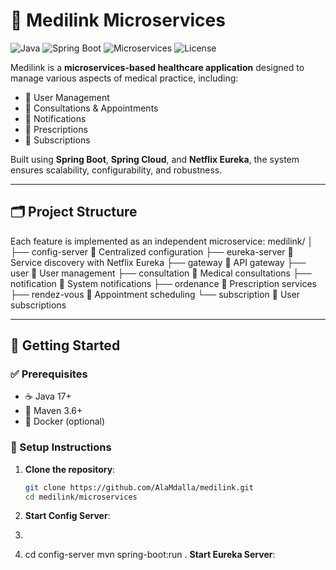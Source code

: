 # 🏥 Medilink Microservices

![Java](https://img.shields.io/badge/Java-17-blue)
![Spring Boot](https://img.shields.io/badge/Spring%20Boot-3.0-brightgreen)
![Microservices](https://img.shields.io/badge/Microservices-Architecture-orange)
![License](https://img.shields.io/badge/License-MIT-green)

Medilink is a **microservices-based healthcare application** designed to manage various aspects of medical practice, including:

- 👤 User Management  
- 📅 Consultations & Appointments  
- 💬 Notifications  
- 💊 Prescriptions  
- 🧾 Subscriptions  

Built using **Spring Boot**, **Spring Cloud**, and **Netflix Eureka**, the system ensures scalability, configurability, and robustness.

---

## 🗂️ Project Structure

Each feature is implemented as an independent microservice:
medilink/ │ ├── config-server 📁 Centralized configuration ├── eureka-server 📁 Service discovery with Netflix Eureka ├── gateway 📁 API gateway ├── user 📁 User management ├── consultation 📁 Medical consultations ├── notification 📁 System notifications ├── ordenance 📁 Prescription services ├── rendez-vous 📁 Appointment scheduling └── subscription 📁 User subscriptions

---

## 🚀 Getting Started

### ✅ Prerequisites

- ☕ Java 17+
- 🧰 Maven 3.6+
- 🐳 Docker (optional)

### 🔧 Setup Instructions

1. **Clone the repository**:
   ```bash
   git clone https://github.com/AlaMdalla/medilink.git
   cd medilink/microservices
2. **Start Config Server**:
3.  ```bash
4. cd config-server
   mvn spring-boot:run
. **Start Eureka Server**:





